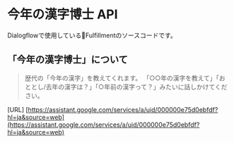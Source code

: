 # 今年の漢字博士 API

Dialogflowで使用しているFulfillmentのソースコードです。

## 「今年の漢字博士」について

> 歴代の「今年の漢字」を教えてくれます。
「○○年の漢字を教えて」「おととし/去年の漢字は？」「○年前の漢字って？」みたいに話しかけてください。

[URL]
[https://assistant.google.com/services/a/uid/000000e75d0ebfdf?hl=ja&source=web](https://assistant.google.com/services/a/uid/000000e75d0ebfdf?hl=ja&source=web)
